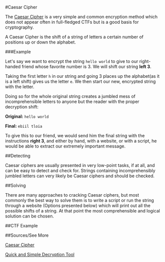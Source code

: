 #Caesar Cipher

The [Caesar Cipher](http://en.wikipedia.org/wiki/Caesar_cipher) is a very simple and common encryption method which does not appear often in full-fledged CTFs but is a good basis for cryptography.

A Caesar Cipher is the shift of a string of letters a certain number of positions up or down the alphabet.

###Example

Let's say we want to encrypt the string `hello world` to give to our right-handed friend whose favorite number is 3.  We will shift our string **left 3**.

Taking the first letter `h` in our string and going 3 places up the alphabet(as it is a left shift) gives us the letter `e`. We then start our new, encrypted string with the letter.

Doing so for the whole original string creates a jumbled mess of incomprehensible letters to anyone but the reader with the proper decryption shift:

**Original:** `hello world`

**Final:**    `ebiil tloia`

To give this to our friend, we would send him the final string with the instructions **right 3**, and either by hand, with a website, or with a script, he would be able to extract our extremely important message.

##Detecting

Caesar ciphers are usually presented in very low-point tasks, if at all, and can be easy to detect and check for.  Strings containing incomprehensibly jumbled letters can very likely be Caesar ciphers and should be checked.

##Solving

There are many approaches to cracking Caesar ciphers, but most commonly the best way to solve them is to write a script or run the string through a website (Options presented below) which will print out all the possible shifts of a string.  At that point the most comprehensible and logical solution can be chosen.

##CTF Example

##Sources/See More

[Caesar Cipher](http://en.wikipedia.org/wiki/Caesar_cipher)

[Quick and Simple Decryption Tool](http://www.xarg.org/tools/caesar-cipher)

